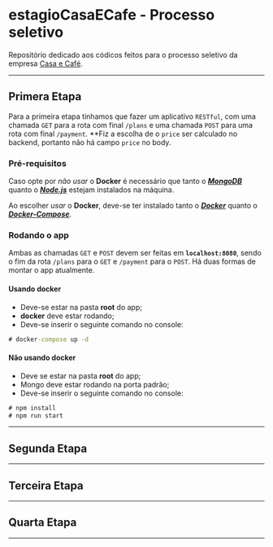 # estagioCasaECafe - Processo seletivo
Repositório dedicado aos códicos feitos para o processo seletivo da empresa [Casa e Café](https://www.casaecafe.com).
___
## Primera Etapa 
Para a primeira etapa tinhamos que fazer um aplicativo `RESTful`, com uma chamada `GET` para a rota com final `/plans` e uma chamada `POST` para uma rota com final `/payment`. **Fiz a escolha de o `price` ser calculado no backend, portanto não há campo `price` no body.

### Pré-requisitos
Caso opte por _não usar_ o **Docker** é necessário que tanto o **_[MongoDB](https://www.mongodb.com/)_** quanto o **_[Node.js](https://nodejs.org/en/)_** estejam instalados na máquina.

Ao escolher _usar_ o **Docker**, deve-se ter instalado tanto o **_[Docker](https://www.docker.com/)_** quanto o **_[Docker-Compose](https://docs.docker.com/compose/install/)_**.
### Rodando o app
Ambas as chamadas `GET` e `POST`  devem ser feitas em **`localhost:8080`**, sendo o fim da rota `/plans` para o `GET` e `/payment` para o `POST`.
Há duas formas de montar o app atualmente.
#### **Usando docker**
 - Deve-se estar na pasta **root** do app;
 - **docker** deve estar rodando;
 - Deve-se inserir o seguinte comando no console:
```cmd
# docker-compose up -d
```
#### **Não usando docker**
 - Deve se estar na pasta **root** do app;
 - Mongo deve estar rodando na porta padrão;
 - Deve-se inserir o seguinte comando no console:
```cmd
# npm install
# npm run start
```
___
## Segunda Etapa 

___
## Terceira Etapa 

___
## Quarta Etapa 

___
